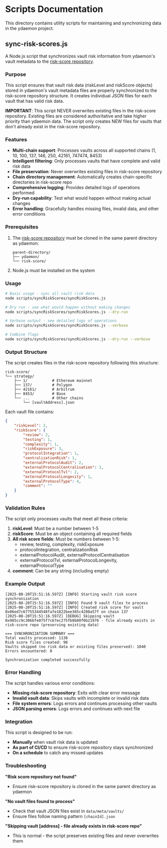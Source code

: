 # Scripts Documentation

This directory contains utility scripts for maintaining and synchronizing data in the ydaemon project.

## sync-risk-scores.js

A Node.js script that synchronizes vault risk information from ydaemon's vault metadata to the [risk-score repository](https://github.com/yearn/risk-score).

### Purpose

This script ensures that vault risk data (riskLevel and riskScore objects) stored in ydaemon's vault metadata files are properly synchronized to the risk-score repository structure. It creates individual JSON files for each vault that has valid risk data.

**IMPORTANT**: This script NEVER overwrites existing files in the risk-score repository. Existing files are considered authoritative and take higher priority than ydaemon data. The script only creates NEW files for vaults that don't already exist in the risk-score repository.

### Features

- **Multi-chain support**: Processes vaults across all supported chains (1, 10, 100, 137, 146, 250, 42161, 747474, 8453)
- **Intelligent filtering**: Only processes vaults that have complete and valid risk data
- **File preservation**: Never overwrites existing files in risk-score repository
- **Chain directory management**: Automatically creates chain-specific directories in risk-score repo
- **Comprehensive logging**: Provides detailed logs of operations performed
- **Dry-run capability**: Test what would happen without making actual changes
- **Error handling**: Gracefully handles missing files, invalid data, and other error conditions

### Prerequisites

1. The [risk-score repository](https://github.com/yearn/risk-score) must be cloned in the same parent directory as ydaemon:
   ```
   parent-directory/
   ├── ydaemon/
   └── risk-score/
   ```

2. Node.js must be installed on the system

### Usage

```bash
# Basic usage - sync all vault risk data
node scripts/syncRiskScores/syncRiskScores.js

# Dry run - see what would happen without making changes
node scripts/syncRiskScores/syncRiskScores.js --dry-run

# Verbose output - see detailed logs of operations
node scripts/syncRiskScores/syncRiskScores.js --verbose

# Combine flags
node scripts/syncRiskScores/syncRiskScores.js --dry-run --verbose
```

### Output Structure

The script creates files in the risk-score repository following this structure:

```
risk-score/
└── strategy/
    ├── 1/           # Ethereum mainnet
    ├── 137/         # Polygon
    ├── 42161/       # Arbitrum
    ├── 8453/        # Base
    └── ...          # Other chains
        └── [vaultAddress].json
```

Each vault file contains:

```json
{
    "riskLevel": 2,
    "riskScore": {
        "review": 2,
        "testing": 1,
        "complexity": 1,
        "riskExposure": 3,
        "protocolIntegration": 1,
        "centralizationRisk": 1,
        "externalProtocolAudit": 2,
        "externalProtocolCentralisation": 3,
        "externalProtocolTvl": 2,
        "externalProtocolLongevity": 1,
        "externalProtocolType": 4,
        "comment": ""
    }
}
```

### Validation Rules

The script only processes vaults that meet all these criteria:

1. **riskLevel**: Must be a number between 1-5
2. **riskScore**: Must be an object containing all required fields
3. **All risk score fields**: Must be numbers between 1-5:
   - review, testing, complexity, riskExposure
   - protocolIntegration, centralizationRisk
   - externalProtocolAudit, externalProtocolCentralisation
   - externalProtocolTvl, externalProtocolLongevity, externalProtocolType
4. **comment**: Can be any string (including empty)

### Example Output

```
[2025-08-20T15:51:16.597Z] [INFO] Starting vault risk score synchronization
[2025-08-20T15:51:16.597Z] [INFO] Found 9 vault files to process
[2025-08-20T15:51:16.597Z] [INFO] Created risk score for vault 0x06ed7c67755344548fafe1822bee365c4208a57f on chain 137
[2025-08-20T15:51:16.597Z] [DEBUG] Skipping vault 0x985cc9c306bfe075f7c67ec275fb0b80f0b21976 - file already exists in risk-score repo (preserving existing data)

=== SYNCHRONIZATION SUMMARY ===
Total vaults processed: 1138
Risk score files created: 98
Vaults skipped (no risk data or existing files preserved): 1040
Errors encountered: 0

Synchronization completed successfully
```

### Error Handling

The script handles various error conditions:

- **Missing risk-score repository**: Exits with clear error message
- **Invalid vault data**: Skips vaults with incomplete or invalid risk data
- **File system errors**: Logs errors and continues processing other vaults
- **JSON parsing errors**: Logs errors and continues with next file

### Integration

This script is designed to be run:

- **Manually** when vault risk data is updated
- **As part of CI/CD** to ensure risk-score repository stays synchronized
- **On a schedule** to catch any missed updates

### Troubleshooting

**"Risk score repository not found"**
- Ensure risk-score repository is cloned in the same parent directory as ydaemon

**"No vault files found to process"**
- Check that vault JSON files exist in `data/meta/vaults/`
- Ensure files follow naming pattern `[chainId].json`

**"Skipping vault [address] - file already exists in risk-score repo"**
- This is normal - the script preserves existing files and never overwrites them
